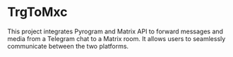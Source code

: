 # TrgToMxc
This project integrates Pyrogram and Matrix API to forward messages and media from a Telegram chat to a Matrix room. It allows users to seamlessly communicate between the two platforms.
